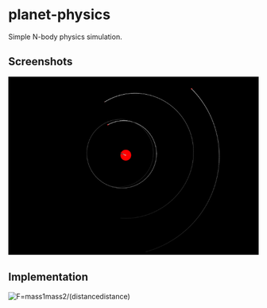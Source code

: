 # planet-physics

Simple N-body physics simulation.

## Screenshots

![Screenshot Viewer](ch.obermuhlner.planetphysics.docs/images/planetphysics-1.png?raw=true)

## Implementation

![F=mass1*mass2/(distance*distance)](http://mathurl.com/je4k7da.png)
